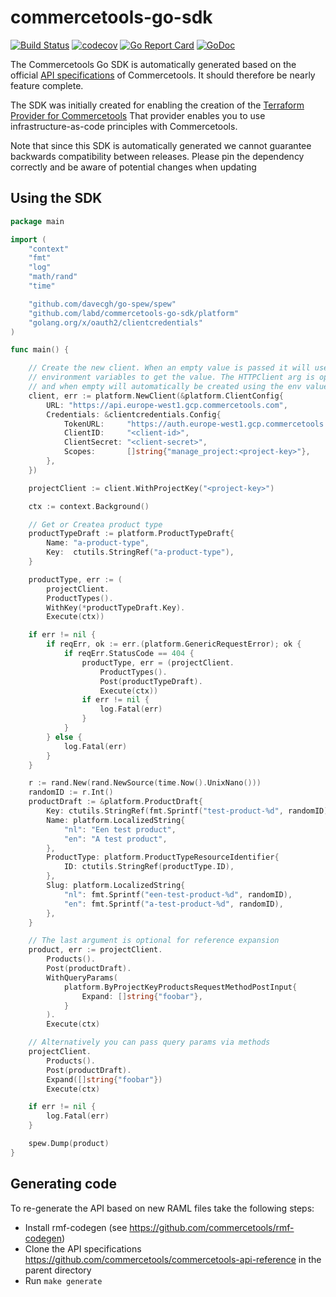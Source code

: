 # commercetools-go-sdk

[![Build Status](https://github.com/labd/commercetools-go-sdk/workflows/Go%20Tests/badge.svg)](https://github.com/labd/commercetools-go-sdk/workflows/)
[![codecov](https://codecov.io/gh/LabD/commercetools-go-sdk/branch/master/graph/badge.svg)](https://codecov.io/gh/LabD/commercetools-go-sdk)
[![Go Report Card](https://goreportcard.com/badge/github.com/labd/commercetools-go-sdk)](https://goreportcard.com/report/github.com/labd/commercetools-go-sdk)
[![GoDoc](https://godoc.org/github.com/labd/commercetools-go-sdk?status.svg)](https://godoc.org/github.com/labd/commercetools-go-sdk)

The Commercetools Go SDK is automatically generated based on the official [API specifications](https://github.com/commercetools/commercetools-api-reference)
of Commercetools. It should therefore be nearly feature complete.

The SDK was initially created for enabling the creation of the
[Terraform Provider for Commercetools](https://github.com/labd/terraform-provider-commercetools)
That provider enables you to use infrastructure-as-code principles with Commercetools.

Note that since this SDK is automatically generated we cannot guarantee backwards
compatibility between releases. Please pin the dependency correctly and be aware
of potential changes when updating

## Using the SDK


```go
package main

import (
    "context"
    "fmt"
    "log"
    "math/rand"
    "time"

	"github.com/davecgh/go-spew/spew"
    "github.com/labd/commercetools-go-sdk/platform"
    "golang.org/x/oauth2/clientcredentials"
)

func main() {

    // Create the new client. When an empty value is passed it will use the CTP_*
    // environment variables to get the value. The HTTPClient arg is optional,
    // and when empty will automatically be created using the env values.
    client, err := platform.NewClient(&platform.ClientConfig{
        URL: "https://api.europe-west1.gcp.commercetools.com",
        Credentials: &clientcredentials.Config{
            TokenURL:     "https://auth.europe-west1.gcp.commercetools.com/oauth/token",
            ClientID:     "<client-id>",
            ClientSecret: "<client-secret>",
            Scopes:       []string{"manage_project:<project-key>"},
        },
    })

    projectClient := client.WithProjectKey("<project-key>")

    ctx := context.Background()

    // Get or Createa product type
    productTypeDraft := platform.ProductTypeDraft{
        Name: "a-product-type",
		Key:  ctutils.StringRef("a-product-type"),
    }

    productType, err := (
        projectClient.
        ProductTypes().
        WithKey(*productTypeDraft.Key).
        Execute(ctx))

	if err != nil {
		if reqErr, ok := err.(platform.GenericRequestError); ok {
			if reqErr.StatusCode == 404 {
				productType, err = (projectClient.
					ProductTypes().
					Post(productTypeDraft).
					Execute(ctx))
				if err != nil {
					log.Fatal(err)
				}
			}
		} else {
			log.Fatal(err)
		}
	}

    r := rand.New(rand.NewSource(time.Now().UnixNano()))
    randomID := r.Int()
    productDraft := &platform.ProductDraft{
		Key: ctutils.StringRef(fmt.Sprintf("test-product-%d", randomID)),
        Name: platform.LocalizedString{
            "nl": "Een test product",
            "en": "A test product",
        },
        ProductType: platform.ProductTypeResourceIdentifier{
			ID: ctutils.StringRef(productType.ID),
        },
        Slug: platform.LocalizedString{
            "nl": fmt.Sprintf("een-test-product-%d", randomID),
            "en": fmt.Sprintf("a-test-product-%d", randomID),
        },
    }

    // The last argument is optional for reference expansion
    product, err := projectClient.
        Products().
        Post(productDraft).
        WithQueryParams(
            platform.ByProjectKeyProductsRequestMethodPostInput{
                Expand: []string{"foobar"},
            }
        ).
        Execute(ctx)

    // Alternatively you can pass query params via methods
    projectClient.
        Products().
        Post(productDraft).
        Expand([]string{"foobar"})
        Execute(ctx)

    if err != nil {
        log.Fatal(err)
    }

	spew.Dump(product)
}
```

## Generating code

To re-generate the API based on new RAML files take the following steps:
 - Install rmf-codegen (see https://github.com/commercetools/rmf-codegen)
 - Clone the API specifications https://github.com/commercetools/commercetools-api-reference
   in the parent directory
 - Run `make generate`
